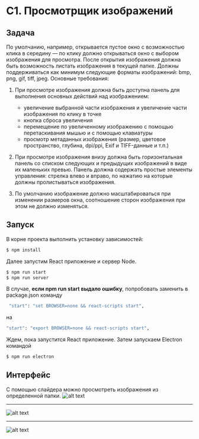 # C1. Просмотрщик изображений

## Задача
По умолчанию, например, открывается пустое окно с возможностью клика в середину — по клику должно открываться окно с выбором изображения для просмотра. После открытия изображения должна быть возможность листать изображения в текущей папке. Должны поддерживаться как минимум следующие форматы изображений: bmp, png, gif, tiff, jpeg. Основные требования:

1. При просмотре изображения должна быть доступна панель для выполнения основных действий над изображением:

    *  увеличение выбранной части изображения и увеличение части изображения по клику в точке
    *  кнопка сброса увеличения
    *  перемещение по увеличенному изображению с помощью перетаскивания мышью и с помощью клавиатуры
    *  просмотр метаданных изображения (размер, цветовое пространство, глубина, dpi/ppi, Exif и TIFF-данные и т.п.)

2. При просмотре изображения внизу должна быть горизонтальная панель со списком следующих и предыдущих изображений в виде их маленьких превью. Панель должна содержать простые элементы управления: стрелка влево и вправо, по нажатию на которые должны пролистываться изображения.
3. По умолчанию изображение должно масштабироваться при изменении размеров окна, соотношение сторон изображения при этом не должно изменяться.

## Запуск

В корне проекта выполнить установку зависимостей:

```sh
$ npm install
```

Далее запустим React приложение и сервер Node.

```sh
$ npm run start
$ npm run server
```
В случае, **если npm run start выдало ошибку**, попробовать заменить в package.json команду
```sh
 "start": "set BROWSER=none && react-scripts start",
```
на
```sh
"start": "export BROWSER=none && react-scripts start",
```

Ждем, пока запустится React приложение. Затем запускаем Electron командой
```sh
$ npm run electron
```
## Интерфейс
С помощью слайдера можно просмотреть изображения из определенной папки.
![alt text](https://i.imgur.com/9jDg20W.png)
____
![alt text](https://i.imgur.com/KtEHS8U.png)
____
![alt text](https://i.imgur.com/mUUIGTd.png)
